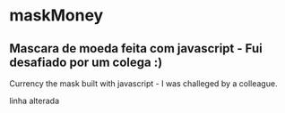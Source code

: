 # maskMoney
Mascara de moeda feita com javascript - Fui desafiado por um colega :)  
---
Currency the mask built with javascript - I was challeged by a colleague.

linha alterada
